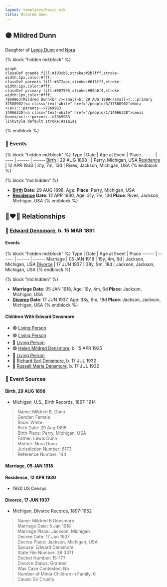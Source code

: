 ```yaml
---
layout: templates/basic.njk
title: Mildred Dunn
---
```

## 🟣 Mildred Dunn

Daughter of [Lewis Dunn](/people/1/14066328) and [Nora ](/people/3/37580902)

{% block "hidden md:block" %}
```mermaid
graph
classDef grands fill:#193cb8,stroke:#2b7fff,stroke-width:1px,color:#fff;
classDef parents fill:#372aac,stroke:#615fff,stroke-width:1px,color:#fff;
classDef primary fill:#007595,stroke:#00a6f4,stroke-width:1px,color:#fff;
7869963(Mildred Dunn<br /><small>b: 29 AUG 1898</small>):::primary
37580902(<a class="text-white" href="/people/3/37580902">Nora </a>):::parents-->7869963
14066328(<a class="text-white" href="/people/1/14066328">Lewis Dunn</a>):::parents-->7869963
linkStyle default stroke:#a1a1a1
```
{% endblock %}

### 📆 Events

{% block "hidden md:block" %}
Type | Date | Age at Event | Place
------ | ------ | ------ | ------
[Birth](#event-event-3) | 29 AUG 1898 |  | Perry, Michigan, USA
[Residence](#event-event-0) | 12 APR 1930 | 31y, 7m, 13d | Rives, Jackson, Michigan, USA
{% endblock %}

{% block "md:hidden" %}
- **[Birth](#event-event-3)**
**Date**: 29 AUG 1898, Age:
**Place**: Perry, Michigan, USA
- **[Residence](#event-event-0)**
**Date**: 12 APR 1930, Age: 31y, 7m, 13d
**Place**: Rives, Jackson, Michigan, USA
{% endblock %}

## 👩‍❤️‍👨 Relationships

### 🔵 [Edward Densmore](/people/7/75117844), b. 15 MAR 1891

#### Events

{% block "hidden md:block" %}
Type | Date | Age at Event | Place
------ | ------ | ------ | ------
Marriage | 05 JAN 1918 | 19y, 4m, 6d | Jackson, Michigan, USA
[Divorce](#event-family-0-event-1) | 17 JUN 1937 | 38y, 9m, 18d | Jackson, Jackson, Michigan, USA
{% endblock %}

{% block "md:hidden" %}
- **Marriage**
**Date**: 05 JAN 1918, Age: 19y, 4m, 6d
**Place**: Jackson, Michigan, USA
- **[Divorce](#event-family-0-event-1)**
**Date**: 17 JUN 1937, Age: 38y, 9m, 18d
**Place**: Jackson, Jackson, Michigan, USA
{% endblock %}

#### Children With Edward Densmore
* 🟣 [Living Person](/people/3/37254066)
* 🟣 [Living Person](/people/2/22927641)
* 🔵 [Living Person](/people/7/79059120)
* 🟣 [Helen Mildred Densmore](/people/5/54702290), b. 15 APR 1925
* 🔵 [Living Person](/people/1/12457038)
* 🔵 [Richard Earl Densmore](/people/9/97910564), b. 17 JUL 1932
* 🔵 [Russell Merle Densmore](/people/4/47260456), b. 17 JUL 1932
### 📰 Event Sources

#### <a id="event-event-3"></a> Birth, 29 AUG 1898
* Michigan, U.S., Birth Records, 1867-1914
>   
  > Name: Mildred B. Dunn  
  > Gender: Female  
  > Race: White  
  > Birth Date: 29 Aug 1898  
  > Birth Place: Perry, Michigan, USA  
  > Father: Lewis Dunn  
  > Mother: Nora Dunn  
  > Jurisdiction Number: 6173  
  > Reference Number: 144  
  >

#### <a id="event-family-0-event-0"></a> Marriage, 05 JAN 1918
#### <a id="event-event-0"></a> Residence, 12 APR 1930
* 1930 US Census

#### <a id="event-family-0-event-1"></a> Divorce, 17 JUN 1937
* Michigan, Divorce Records, 1897-1952
>   
  > Name: Mildred B Densmore  
  > Marriage Date: 5 Jan 1918  
  > Marriage Place: Jackson, Michigan  
  > Decree Date: 17 Jun 1937  
  > Decree Place: Jackson, Michigan, USA  
  > Spouse: Edward Densmore  
  > State File Number: 38 3371  
  > Docket Number: 15-177  
  > Divorce Status: Granted  
  > Was Case Contested: No  
  > Number of Minor Children in Family: 6  
  > Cause: Ex Cruelty
